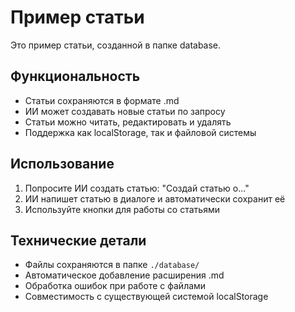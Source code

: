 # Пример статьи

Это пример статьи, созданной в папке database. 

## Функциональность

- Статьи сохраняются в формате .md
- ИИ может создавать новые статьи по запросу
- Статьи можно читать, редактировать и удалять
- Поддержка как localStorage, так и файловой системы

## Использование

1. Попросите ИИ создать статью: "Создай статью о..."
2. ИИ напишет статью в диалоге и автоматически сохранит её
3. Используйте кнопки для работы со статьями

## Технические детали

- Файлы сохраняются в папке `./database/`
- Автоматическое добавление расширения .md
- Обработка ошибок при работе с файлами
- Совместимость с существующей системой localStorage

